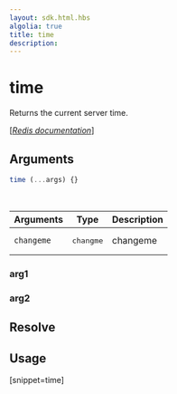 ```yaml
---
layout: sdk.html.hbs
algolia: true
title: time
description:
---
```


# time


Returns the current server time.

[[_Redis documentation_]](https://redis.io/commands/time)

## Arguments

```js
time (...args) {}

```

<br/>

| Arguments    | Type    | Description |
|--------------|---------|-------------|
| ``changeme`` | <pre>changme</pre> | changeme    |

### arg1

### arg2

## Resolve

## Usage

[snippet=time]
